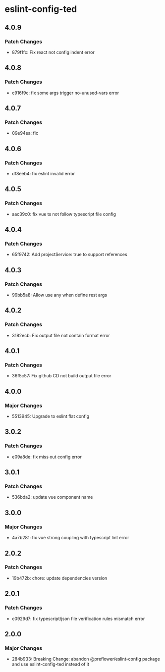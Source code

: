 # eslint-config-ted

## 4.0.9

### Patch Changes

- 879f1fc: Fix react not config indent error

## 4.0.8

### Patch Changes

- c916f9c: fix some args trigger no-unused-vars error

## 4.0.7

### Patch Changes

- 09e94ea: fix

## 4.0.6

### Patch Changes

- df8eeb4: fix eslint invalid error

## 4.0.5

### Patch Changes

- aac39c0: fix vue ts not follow typescript file config

## 4.0.4

### Patch Changes

- 65f9742: Add projectService: true to support references

## 4.0.3

### Patch Changes

- 99bb5a8: Allow use any when define rest args

## 4.0.2

### Patch Changes

- 3182ecb: Fix output file not contain format error

## 4.0.1

### Patch Changes

- 36f5c57: Fix github CD not build output file error

## 4.0.0

### Major Changes

- 5513945: Upgrade to eslint flat config

## 3.0.2

### Patch Changes

- e09a8de: fix miss out config error

## 3.0.1

### Patch Changes

- 536bda2: update vue component name

## 3.0.0

### Major Changes

- 4a7b281: fix vue strong coupling with typescript lint error

## 2.0.2

### Patch Changes

- 19b472b: chore: update dependencies version

## 2.0.1

### Patch Changes

- c0929d7: fix typescript/json file verification rules mismatch error

## 2.0.0

### Major Changes

- 284b933: Breaking Change: abandon @preflower/eslint-config package and use eslint-config-ted instead of it
